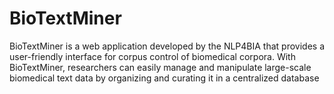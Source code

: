 # BioTextMiner
BioTextMiner is a web application developed by the NLP4BIA  that provides a user-friendly interface for corpus control of biomedical corpora. With BioTextMiner, researchers can easily manage and manipulate large-scale biomedical text data by organizing and curating it in a centralized database
